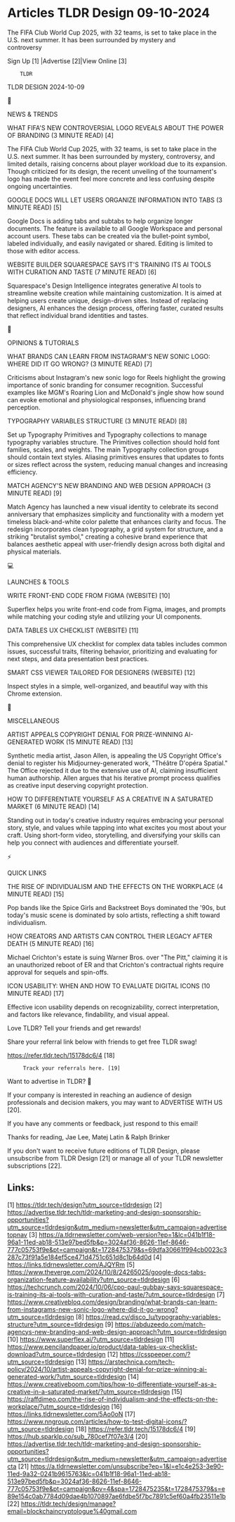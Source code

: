 # Articles TLDR Design 09-10-2024

The FIFA Club World Cup 2025, with 32 teams, is set to take place in
the U.S. next summer. It has been surrounded by mystery and
controversy ‌ ‌ ‌ ‌ ‌ ‌ ‌ ‌ ‌ ‌ ‌ ‌ ‌ ‌ ‌ ‌ ‌ ‌ ‌ ‌ ‌ ‌ ‌ ‌ ‌ ‌  ‌ ‌ ‌ ‌ ‌ ‌ ‌ ‌ ‌ ‌ ‌ ‌ ‌ ‌ ‌ ‌ ‌ ‌ ‌ ‌ ‌ ‌ ‌ ‌ ‌ ‌ 


 Sign Up [1] |Advertise [2]|View Online [3] 

		TLDR 

TLDR DESIGN 2024-10-09

📱 

NEWS & TRENDS

 WHAT FIFA'S NEW CONTROVERSIAL LOGO REVEALS ABOUT THE POWER OF
BRANDING (3 MINUTE READ) [4] 

 The FIFA Club World Cup 2025, with 32 teams, is set to take place in
the U.S. next summer. It has been surrounded by mystery, controversy,
and limited details, raising concerns about player workload due to its
expansion. Though criticized for its design, the recent unveiling of
the tournament's logo has made the event feel more concrete and less
confusing despite ongoing uncertainties. 

 GOOGLE DOCS WILL LET USERS ORGANIZE INFORMATION INTO TABS (3 MINUTE
READ) [5] 

 Google Docs is adding tabs and subtabs to help organize longer
documents. The feature is available to all Google Workspace and
personal account users. These tabs can be created via the bullet-point
symbol, labeled individually, and easily navigated or shared. Editing
is limited to those with editor access. 

 WEBSITE BUILDER SQUARESPACE SAYS IT'S TRAINING ITS AI TOOLS WITH
CURATION AND TASTE (7 MINUTE READ) [6] 

 Squarespace's Design Intelligence integrates generative AI tools to
streamline website creation while maintaining customization. It is
aimed at helping users create unique, design-driven sites. Instead of
replacing designers, AI enhances the design process, offering faster,
curated results that reflect individual brand identities and tastes. 

🚀 

OPINIONS & TUTORIALS

 WHAT BRANDS CAN LEARN FROM INSTAGRAM'S NEW SONIC LOGO: WHERE DID IT
GO WRONG? (3 MINUTE READ) [7] 

 Criticisms about Instagram's new sonic logo for Reels highlight the
growing importance of sonic branding for consumer recognition.
Successful examples like MGM's Roaring Lion and McDonald's jingle show
how sound can evoke emotional and physiological responses, influencing
brand perception. 

 TYPOGRAPHY VARIABLES STRUCTURE (3 MINUTE READ) [8] 

 Set up Typography Primitives and Typography collections to manage
typography variables structure. The Primitives collection should hold
font families, scales, and weights. The main Typography collection
groups should contain text styles. Aliasing primitives ensures that
updates to fonts or sizes reflect across the system, reducing manual
changes and increasing efficiency. 

 MATCH AGENCY'S NEW BRANDING AND WEB DESIGN APPROACH (3 MINUTE READ)
[9] 

 Match Agency has launched a new visual identity to celebrate its
second anniversary that emphasizes simplicity and functionality with a
modern yet timeless black-and-white color palette that enhances
clarity and focus. The redesign incorporates clean typography, a grid
system for structure, and a striking "brutalist symbol," creating a
cohesive brand experience that balances aesthetic appeal with
user-friendly design across both digital and physical materials. 

💻 

LAUNCHES & TOOLS

 WRITE FRONT-END CODE FROM FIGMA (WEBSITE) [10] 

 Superflex helps you write front-end code from Figma, images, and
prompts while matching your coding style and utilizing your UI
components. 

 DATA TABLES UX CHECKLIST (WEBSITE) [11] 

 This comprehensive UX checklist for complex data tables includes
common issues, successful traits, filtering behavior, prioritizing and
evaluating for next steps, and data presentation best practices. 

 SMART CSS VIEWER TAILORED FOR DESIGNERS (WEBSITE) [12] 

 Inspect styles in a simple, well-organized, and beautiful way with
this Chrome extension. 

🎁 

MISCELLANEOUS

 ARTIST APPEALS COPYRIGHT DENIAL FOR PRIZE-WINNING AI-GENERATED WORK
(15 MINUTE READ) [13] 

 Synthetic media artist, Jason Allen, is appealing the US Copyright
Office's denial to register his Midjourney-generated work, "Théâtre
D'opéra Spatial." The Office rejected it due to the extensive use of
AI, claiming insufficient human authorship. Allen argues that his
iterative prompt process qualifies as creative input deserving
copyright protection. 

 HOW TO DIFFERENTIATE YOURSELF AS A CREATIVE IN A SATURATED MARKET (6
MINUTE READ) [14] 

 Standing out in today's creative industry requires embracing your
personal story, style, and values while tapping into what excites you
most about your craft. Using short-form video, storytelling, and
diversifying your skills can help you connect with audiences and
differentiate yourself. 

⚡ 

QUICK LINKS

 THE RISE OF INDIVIDUALISM AND THE EFFECTS ON THE WORKPLACE (4 MINUTE
READ) [15] 

 Pop bands like the Spice Girls and Backstreet Boys dominated the
'90s, but today's music scene is dominated by solo artists, reflecting
a shift toward individualism. 

 HOW CREATORS AND ARTISTS CAN CONTROL THEIR LEGACY AFTER DEATH (5
MINUTE READ) [16] 

 Michael Crichton's estate is suing Warner Bros. over "The Pitt,"
claiming it is an unauthorized reboot of ER and that Crichton's
contractual rights require approval for sequels and spin-offs. 

 ICON USABILITY: WHEN AND HOW TO EVALUATE DIGITAL ICONS (10 MINUTE
READ) [17] 

 Effective icon usability depends on recognizability, correct
interpretation, and factors like relevance, findability, and visual
appeal. 

Love TLDR? Tell your friends and get rewards!

 Share your referral link below with friends to get free TLDR swag! 

 https://refer.tldr.tech/15178dc6/4 [18] 

		 Track your referrals here. [19] 

Want to advertise in TLDR? 📰

 If your company is interested in reaching an audience of design
professionals and decision makers, you may want to ADVERTISE WITH US
[20]. 

 If you have any comments or feedback, just respond to this email! 

Thanks for reading, 
Jae Lee, Matej Latin & Ralph Brinker 

If you don't want to receive future editions of TLDR Design, please
unsubscribe from TLDR Design [21] or manage all of your TLDR
newsletter subscriptions [22]. 

 

Links:
------
[1] https://tldr.tech/design?utm_source=tldrdesign
[2] https://advertise.tldr.tech/tldr-marketing-and-design-sponsorship-opportunities?utm_source=tldrdesign&utm_medium=newsletter&utm_campaign=advertisetopnav
[3] https://a.tldrnewsletter.com/web-version?ep=1&lc=041b1f18-96a1-11ed-ab18-513e97bed5fb&p=3024af36-8626-11ef-8646-777c05753f9e&pt=campaign&t=1728475379&s=69dfa30661f994cb0023c3287c73f91a5e184ef5ce471d4751c651d8c1b64d0d
[4] https://links.tldrnewsletter.com/AJQYRm
[5] https://www.theverge.com/2024/10/8/24265025/google-docs-tabs-organization-feature-availability?utm_source=tldrdesign
[6] https://techcrunch.com/2024/10/06/cpo-paul-gubbay-says-squarespace-is-training-its-ai-tools-with-curation-and-taste/?utm_source=tldrdesign
[7] https://www.creativebloq.com/design/branding/what-brands-can-learn-from-instagrams-new-sonic-logo-where-did-it-go-wrong?utm_source=tldrdesign
[8] https://read.cv/disco_lu/typography-variables-structure?utm_source=tldrdesign
[9] https://abduzeedo.com/match-agencys-new-branding-and-web-design-approach?utm_source=tldrdesign
[10] https://www.superflex.ai/?utm_source=tldrdesign
[11] https://www.pencilandpaper.io/product/data-tables-ux-checklist-download?utm_source=tldrdesign
[12] https://csspeeper.com/?utm_source=tldrdesign
[13] https://arstechnica.com/tech-policy/2024/10/artist-appeals-copyright-denial-for-prize-winning-ai-generated-work/?utm_source=tldrdesign
[14] https://www.creativeboom.com/tips/how-to-differentiate-yourself-as-a-creative-in-a-saturated-market/?utm_source=tldrdesign
[15] https://raffdimeo.com/the-rise-of-individualism-and-the-effects-on-the-workplace/?utm_source=tldrdesign
[16] https://links.tldrnewsletter.com/5Ao0oN
[17] https://www.nngroup.com/articles/how-to-test-digital-icons/?utm_source=tldrdesign
[18] https://refer.tldr.tech/15178dc6/4
[19] https://hub.sparklp.co/sub_780cef7f07e3/4
[20] https://advertise.tldr.tech/tldr-marketing-and-design-sponsorship-opportunities?utm_source=tldrdesign&utm_medium=newsletter&utm_campaign=advertisecta
[21] https://a.tldrnewsletter.com/unsubscribe?ep=1&l=e1c4e253-3e90-11ed-9a32-0241b9615763&lc=041b1f18-96a1-11ed-ab18-513e97bed5fb&p=3024af36-8626-11ef-8646-777c05753f9e&pt=campaign&pv=4&spa=1728475235&t=1728475379&s=e89e154c0ab7784d09dae4b1070897ae6fdbe5f7bc7891c5ef60a4fb23511e1b
[22] https://tldr.tech/design/manage?email=blockchaincryptologue%40gmail.com